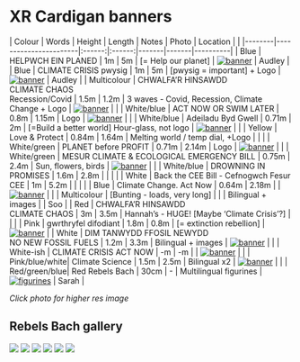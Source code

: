 # XR Cardigan banners

| Colour | Words                 | Height | Length | Notes | Photo | Location | |
|--------|-----------------------|:------:|:------:|-------|-------|----------|
| Blue   | HELPWCH EIN PLANED    | 1m     | 5m     | [= Help our planet] | [![banner](https://res.cloudinary.com/growdigital/image/upload/w_80/v1658268391/xr/banner-2-helpwch-ein-planed.jpg)](https://res.cloudinary.com/growdigital/image/upload/v1658268391/xr/banner-2-helpwch-ein-planed.jpg) | Audley |
| Blue   | CLIMATE CRISIS pwysig | 1m     | 5m     | [pwysig = important] + Logo | [![banner](https://res.cloudinary.com/growdigital/image/upload/w_80/v1658268392/xr/banner-3-climate-crisis.jpg)](https://res.cloudinary.com/growdigital/image/upload/v1658268392/xr/banner-3-climate-crisis.jpg) | Audley |
| Multicolour | CHWALFA’R HINSAWDD<br>CLIMATE CHAOS<br>Recession/Covid | 1.5m | 1.2m | 3 waves - Covid, Recession, Climate Change  + Logo | [![banner](https://res.cloudinary.com/growdigital/image/upload/w_80/v1658268392/xr/banner-4-chwalfa-rhinsawdd-climate-chaos.jpg)](https://res.cloudinary.com/growdigital/image/upload/v1658268392/xr/banner-4-chwalfa-rhinsawdd-climate-chaos.jpg) | |
| White/blue | ACT NOW OR SWIM LATER | 0.8m | 1.15m | Logo | [![banner](https://res.cloudinary.com/growdigital/image/upload/w_80/v1658268392/xr/banner-5-act-now-or-swim-later.jpg)](https://res.cloudinary.com/growdigital/image/upload/v1658268392/xr/banner-5-act-now-or-swim-later.jpg) | |
| White/blue | Adeiladu Byd Gwell | 0.71m | 2m | [=Build a better world] Hour-glass, not logo | [![banner](https://res.cloudinary.com/growdigital/image/upload/w_80/v1658268392/xr/banner-6-adeiladu-byd-gwell.jpg)](https://res.cloudinary.com/growdigital/image/upload/v1658268392/xr/banner-6-adeiladu-byd-gwell.jpg) | |
| Yellow | Love & Protect | 0.84m | 1.64m | Melting world / temp dial, +Logo |  | |
| White/green | PLANET before PROFIT | 0.71m | 2.14m | Logo | [![banner](https://res.cloudinary.com/growdigital/image/upload/w_80/v1658268392/xr/banner-8-planet-before-profit.jpg)](https://res.cloudinary.com/growdigital/image/upload/v1658268392/xr/banner-8-planet-before-profit.jpg) | |
| White/green | MESUR CLIMATE & ECOLOGICAL EMERGENCY BILL | 0.75m | 2.4m | Sun, flowers, birds | [![banner](https://res.cloudinary.com/growdigital/image/upload/w_80/v1658268392/xr/banner-9-mesur-cee-bill.jpg)](https://res.cloudinary.com/growdigital/image/upload/v1658268392/xr/banner-9-mesur-cee-bill.jpg) | |
| White/blue | DROWNING IN PROMISES | 1.6m  | 2.8m |  | | |
| White | Back the CEE Bill - Cefnogwch Fesur CEE | 1m | 5.2m | | | |
| Blue  | Climate Change. Act Now  | 0.64m  | 2.18m  | | [![banner](https://res.cloudinary.com/growdigital/image/upload/w_80/v1658269697/xr/banner-climate-change-act-now.jpg)](https://res.cloudinary.com/growdigital/image/upload/v1658269697/xr/banner-climate-change-act-now.jpg) | |
| Multicolour | [Bunting - loads, very long] | | | Bilingual + images | | Soo |
| Red | CHWALFA’R HINSAWDD<br>CLIMATE CHAOS  | 3m | 3.5m | Hannah’s - HUGE! [Maybe ‘Climate Crisis’?] | | |
| Pink | gwrthryfel difodiant | 1.8m | 0.8m | [= extinction rebellion] | [![banner](https://res.cloudinary.com/growdigital/image/upload/w_80/v1659261585/xr/banner-gwrthryfel-difodiant.jpg)](https://res.cloudinary.com/growdigital/image/upload/v1659261585/xr/banner-gwrthryfel-difodiant.jpg) |
| White | DIM TANWYDD FFOSIL NEWYDD<br>NO NEW FOSSIL FUELS | 1.2m | 3.3m | Bilingual + images | [![banner](https://res.cloudinary.com/growdigital/image/upload/w_80/v1659262591/xr/banner-no-new-fossil-fuels.jpg)](https://res.cloudinary.com/growdigital/image/upload/v1659262591/xr/banner-no-new-fossil-fuels.jpg) | |
| White-ish | CLIMATE CRISIS ACT NOW | -m | -m | | [![banner](https://res.cloudinary.com/growdigital/image/upload/w_80/v1661286912/xr/climate-crisis-act-now.jpg)](https://res.cloudinary.com/growdigital/image/upload/v1661286912/xr/climate-crisis-act-now.jpg) | |
| Pink/blue/white| Climate Science | 1.5m | 2.5m | Bilingual x2 | [![banner](https://res.cloudinary.com/growdigital/image/upload/w_80/v1661286913/xr/climate-science.jpg)](https://res.cloudinary.com/growdigital/image/upload/v1661286913/xr/climate-science.jpg) | |
| Red/green/blue| Red Rebels Bach | 30cm | - | Multilingual figurines | [![figurines](https://res.cloudinary.com/growdigital/image/upload/w_80/v1661541400/xr/red-rebels-bach.jpg)](https://res.cloudinary.com/growdigital/image/upload/v1661541400/xr/red-rebels-bach.jpg) | Sarah |

_Click photo for higher res image_


## Rebels Bach gallery

<!-- Add images to <div class="fotorama"></div> -->
<div class="fotorama">
  <img src="https://res.cloudinary.com/growdigital/image/upload/v1661602276/xr/rebels-bach-blue-river.jpg">
  <img src="https://res.cloudinary.com/growdigital/image/upload/v1661602276/xr/rebels-bach-greenman.jpg">
  <img src="https://res.cloudinary.com/growdigital/image/upload/v1661602276/xr/rebels-bach-green-tree.jpg">
  <img src="https://res.cloudinary.com/growdigital/image/upload/v1661602276/xr/rebels-bach-black-climate-grief.jpg">
  <img src="https://res.cloudinary.com/growdigital/image/upload/v1661602276/xr/rebels-bach-code-red.jpg">
  <img src="https://res.cloudinary.com/growdigital/image/upload/v1661541400/xr/red-rebels-bach.jpg">
</div>

